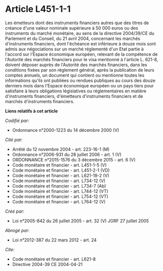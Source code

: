 # Article L451-1-1

Les émetteurs dont des instruments financiers autres que des titres de créance d'une valeur nominale supérieure à 50 000
euros ou des instruments du marché monétaire, au sens de la directive 2004/39/CE du Parlement et du Conseil, du 21 avril
2004, concernant les marchés d'instruments financiers, dont l'échéance est inférieure à douze mois sont admis aux
négociations sur un marché réglementé d'un Etat partie à l'accord sur l'Espace économique européen, relevant de la compétence
de l'Autorité des marchés financiers pour le visa mentionné à l'article L. 621-8, doivent déposer auprès de l'Autorité des
marchés financiers, dans les conditions fixées par son règlement général, après la publication de leurs comptes annuels, un
document qui contient ou mentionne toutes les informations qu'ils ont publiées ou rendues publiques au cours des douze
derniers mois dans l'Espace économique européen ou un pays tiers pour satisfaire à leurs obligations législatives ou
réglementaires en matière d'instruments financiers, d'émetteurs d'instruments financiers et de marchés d'instruments
financiers.

**Liens relatifs à cet article**

_Codifié par_:

  - Ordonnance n°2000-1223 du 14 décembre 2000 (V)

_Cité par_:

  - Arrêté du 12 novembre 2004 - art. 223-16-1 (M)
  - Ordonnance n°2006-931 du 28 juillet 2006 - art. 1 (V)
  - ORDONNANCE n°2015-1576 du 3 décembre 2015 - art. 6 (V)
  - Code monétaire et financier - art. L451-1-5 (V)
  - Code monétaire et financier - art. L451-2-1 (VD)
  - Code monétaire et financier - art. L621-18-2 (V)
  - Code monétaire et financier - art. L734-12 (V)
  - Code monétaire et financier - art. L734-7 (Ab)
  - Code monétaire et financier - art. L744-12 (VT)
  - Code monétaire et financier - art. L754-12 (VT)
  - Code monétaire et financier - art. L764-12 (V)

_Créé par_:

  - Loi n°2005-842 du 26 juillet 2005 - art. 32 (V) JORF 27 juillet 2005

_Abrogé par_:

  - Loi n°2012-387 du 22 mars 2012 - art. 24

_Cite_:

  - Code monétaire et financier - art. L621-8
  - Directive 2004-39 CE 2004-04-21
